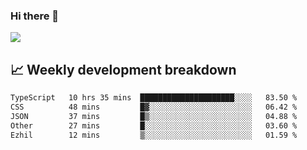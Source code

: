 ### Hi there 👋
<img align="center" src="https://github-readme-stats.vercel.app/api?username=Tumao727&show_icons=true&hide_title=true&theme=dracula" />


## 📈 Weekly development breakdown
<!--START_SECTION:waka-->

```txt
TypeScript   10 hrs 35 mins  █████████████████████░░░░   83.50 %
CSS          48 mins         █▓░░░░░░░░░░░░░░░░░░░░░░░   06.42 %
JSON         37 mins         █▒░░░░░░░░░░░░░░░░░░░░░░░   04.88 %
Other        27 mins         █░░░░░░░░░░░░░░░░░░░░░░░░   03.60 %
Ezhil        12 mins         ▒░░░░░░░░░░░░░░░░░░░░░░░░   01.59 %
```

<!--END_SECTION:waka-->